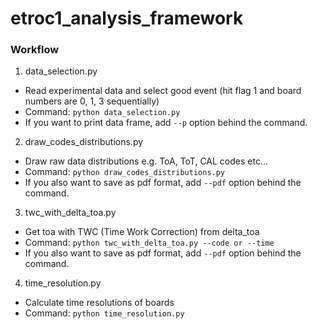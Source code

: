 # etroc1_analysis_framework

### Workflow
1. data_selection.py
- Read experimental data and select good event (hit flag 1 and board numbers are 0, 1, 3 sequentially)
- Command: `python data_selection.py`
- If you want to print data frame, add `--p` option behind the command.

2. draw_codes_distributions.py
- Draw raw data distributions e.g. ToA, ToT, CAL codes etc...
- Command: `python draw_codes_distributions.py`
- If you also want to save as pdf format, add `--pdf` option behind the command.

3. twc_with_delta_toa.py
- Get toa with TWC (Time Work Correction) from delta_toa
- Command: `python twc_with_delta_toa.py --code or --time`
- If you also want to save as pdf format, add `--pdf` option behind the command.

4. time_resolution.py
- Calculate time resolutions of boards
- Command: `python time_resolution.py`
